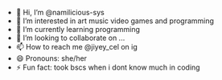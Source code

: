 - 👋 Hi, I’m @namilicious-sys
- 👀 I’m interested in art music video games and programming
- 🌱 I’m currently learning programming
- 💞️ I’m looking to collaborate on ...
- 📫 How to reach me @jiyey_cel on ig
- 😄 Pronouns: she/her
- ⚡ Fun fact: took bscs when i dont know much in coding

<!---
namilicious-sys/namilicious-sys is a ✨ special ✨ repository because its `README.md` (this file) appears on your GitHub profile.
You can click the Preview link to take a look at your changes.
--->
